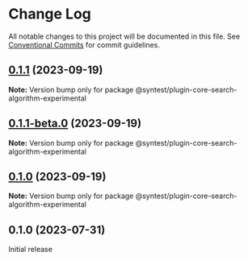 # Change Log

All notable changes to this project will be documented in this file.
See [Conventional Commits](https://conventionalcommits.org) for commit guidelines.

## [0.1.1](https://github.com/syntest-framework/syntest-core/compare/@syntest/plugin-core-search-algorithm-experimental@0.1.1-beta.0...@syntest/plugin-core-search-algorithm-experimental@0.1.1) (2023-09-19)

**Note:** Version bump only for package @syntest/plugin-core-search-algorithm-experimental

## [0.1.1-beta.0](https://github.com/syntest-framework/syntest-core/compare/@syntest/plugin-core-search-algorithm-experimental@0.1.0-beta.20...@syntest/plugin-core-search-algorithm-experimental@0.1.1-beta.0) (2023-09-19)

**Note:** Version bump only for package @syntest/plugin-core-search-algorithm-experimental

## [0.1.0](https://github.com/syntest-framework/syntest-core/compare/@syntest/plugin-core-search-algorithm-experimental@0.1.0-beta.20...@syntest/plugin-core-search-algorithm-experimental@0.1.0) (2023-09-19)

**Note:** Version bump only for package @syntest/plugin-core-search-algorithm-experimental

## 0.1.0 (2023-07-31)

Initial release
